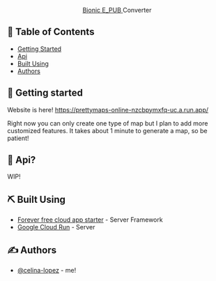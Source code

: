 
<p align="center"> 
  <a href="https://github.com/marceloprates/prettymaps">Bionic E_PUB </a> Converter
    <br> 
</p>

## 📝 Table of Contents
- [Getting Started](#getting_started)
- [Api](#usage)
- [Built Using](#built_using)
- [Authors](#authors)


## 🏁 Getting started <a name = "getting_started"></a>
Website is here! https://prettymaps-online-nzcbpymxfq-uc.a.run.app/

Right now you can only create one type of map but I plan to add more customized features. It takes about 1 minute to generate a map, so be patient!

## 🎈 Api? <a name="usage"></a>
WIP! 

## ⛏️ Built Using <a name = "built_using"></a>
- [Forever free cloud app starter](https://github.com/czhu12/forever-free-cloud-app-starter) - Server Framework
- [Google Cloud Run](https://cloud.google.com/run) - Server

## ✍️ Authors <a name = "authors"></a>
- [@celina-lopez](https://github.com/celina-lopez) - me!

